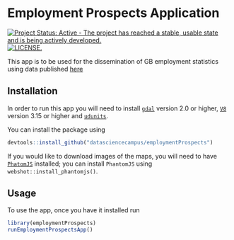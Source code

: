 
<!-- README.md is generated from README.Rmd. Please edit that file -->
Employment Prospects Application
===========================================================

[![Project Status: Active - The project has reached a stable, usable state and is being actively developed.](http://www.repostatus.org/badges/latest/active.svg)](http://www.repostatus.org/#active) [![LICENSE.](https://img.shields.io/badge/license-OGL--3-brightgreen.svg?style=flat)](http://www.nationalarchives.gov.uk/doc/open-government-licence/version/3/)

This app is to be used for the dissemination of GB employment statistics using data published [here](https://www.ons.gov.uk/employmentandlabourmarket/peopleinwork/employmentandemployeetypes/adhocs/007605employmentcharacteristicsoflocalauthoritiesgreatbritain2015)

Installation
------------

In order to run this app you will need to install [`gdal`](http://www.gdal.org/) version 2.0 or higher, [`V8`](https://developers.google.com/v8/) version 3.15 or higher and [`udunits`](https://www.unidata.ucar.edu/downloads/udunits/index.jsp).

You can install the package using

``` r
devtools::install_github("datasciencecampus/employmentProspects")
```

If you would like to download images of the maps, you will need to have [`PhatomJS`](http://phantomjs.org/) installed; you can install `PhantomJS` using `webshot::install_phantomjs()`.

Usage
-----

To use the app, once you have it installed run

``` r
library(employmentProspects)
runEmploymentProspectsApp()
```
